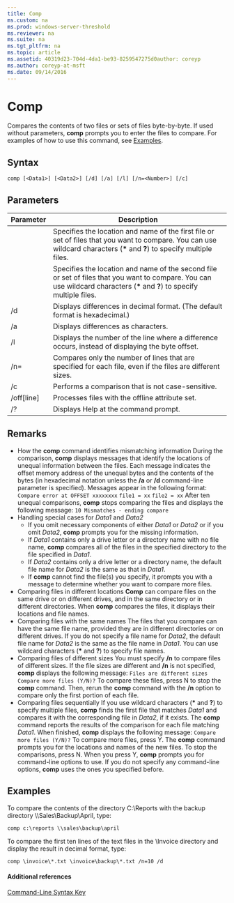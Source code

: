 ```yaml
---
title: Comp
ms.custom: na
ms.prod: windows-server-threshold
ms.reviewer: na
ms.suite: na
ms.tgt_pltfrm: na
ms.topic: article
ms.assetid: 40319d23-704d-4da1-be93-8259547275d0author: coreyp
ms.author: coreyp-at-msft
ms.date: 09/14/2016
---
```

# Comp
Compares the contents of two files or sets of files byte-by-byte. If used without parameters, **comp** prompts you to enter the files to compare.
For examples of how to use this command, see [Examples](#BKMK_examples).
## Syntax
```
comp [<Data1>] [<Data2>] [/d] [/a] [/l] [/n=<Number>] [/c]
```
## Parameters
|Parameter|Description|
|-------------|---------------|
|<Data1>|Specifies the location and name of the first file or set of files that you want to compare. You can use wildcard characters (**\*** and **?**) to specify multiple files.|
|<Data2>|Specifies the location and name of the second file or set of files that you want to compare. You can use wildcard characters (**\*** and **?**) to specify multiple files.|
|/d|Displays differences in decimal format. (The default format is hexadecimal.)|
|/a|Displays differences as characters.|
|/l|Displays the number of the line where a difference occurs, instead of displaying the byte offset.|
|/n=<Number>|Compares only the number of lines that are specified for each file, even if the files are different sizes.|
|/c|Performs a comparison that is not case-sensitive.|
|/off[line]|Processes files with the offline attribute set.|
|/?|Displays Help at the command prompt.|
## Remarks
-   How the **comp** command identifies mismatching information
    During the comparison, **comp** displays messages that identify the locations of unequal information between the files. Each message indicates the offset memory address of the unequal bytes and the contents of the bytes (in hexadecimal notation unless the **/a** or **/d** command-line parameter is specified). Messages appear in the following format:
    `Compare error at OFFSET xxxxxxxx`
    `file1 = xx`
    `file2 = xx`
    After ten unequal comparisons, **comp** stops comparing the files and displays the following message:
    `10 Mismatches - ending compare`
-   Handling special cases for *Data1* and *Data2*
    -   If you omit necessary components of either *Data1* or *Data2* or if you omit *Data2*, **comp** prompts you for the missing information.
    -   If *Data1* contains only a drive letter or a directory name with no file name, **comp** compares all of the files in the specified directory to the file specified in *Data1*.
    -   If *Data2* contains only a drive letter or a directory name, the default file name for *Data2* is the same as that in *Data1*.
    -   If **comp** cannot find the file(s) you specify, it prompts you with a message to determine whether you want to compare more files.
-   Comparing files in different locations
    **Comp** can compare files on the same drive or on different drives, and in the same directory or in different directories. When **comp** compares the files, it displays their locations and file names.
-   Comparing files with the same names
    The files that you compare can have the same file name, provided they are in different directories or on different drives. If you do not specify a file name for *Data2*, the default file name for *Data2* is the same as the file name in *Data1*. You can use wildcard characters (**\*** and **?**) to specify file names.
-   Comparing files of different sizes
    You must specify **/n** to compare files of different sizes. If the file sizes are different and **/n** is not specified, **comp** displays the following message:
    `Files are different sizes`
    `Compare more files (Y/N)?`
    To compare these files, press N to stop the **comp** command. Then, rerun the **comp** command with the **/n** option to compare only the first portion of each file.
-   Comparing files sequentially
    If you use wildcard characters (**\*** and **?**) to specify multiple files, **comp** finds the first file that matches *Data1* and compares it with the corresponding file in *Data2*, if it exists. The **comp** command reports the results of the comparison for each file matching *Data1*. When finished, **comp** displays the following message:
    `Compare more files (Y/N)?`
    To compare more files, press Y. The **comp** command prompts you for the locations and names of the new files. To stop the comparisons, press N. When you press Y, **comp** prompts you for command-line options to use. If you do not specify any command-line options, **comp** uses the ones you specified before.
## <a name="BKMK_examples"></a>Examples
To compare the contents of the directory C:\Reports with the backup directory \\\Sales\Backup\April, type:
```
comp c:\reports \\sales\backup\april
```
To compare the first ten lines of the text files in the \Invoice directory and display the result in decimal format, type:
```
comp \invoice\*.txt \invoice\backup\*.txt /n=10 /d
```
#### Additional references
[Command-Line Syntax Key](Command-Line-Syntax-Key.md)

